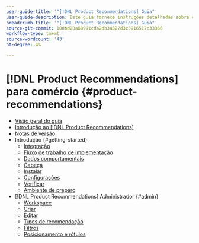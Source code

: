 ```yaml
---
user-guide-title: '"[!DNL Product Recommendations] Guia"'
user-guide-description: Este guia fornece instruções detalhadas sobre como usar [!DNL Product Recommendations] do Adobe Commerce.
breadcrumb-title: '"[!DNL Product Recommendations] Guia"'
source-git-commit: 100bd28a68991cda2db3a327d3c3916517c33366
workflow-type: tm+mt
source-wordcount: '43'
ht-degree: 4%

---
```


# [!DNL Product Recommendations] para comércio {#product-recommendations}

- [Visão geral do guia](guide-overview.md)
- [Introdução ao [!DNL Product Recommendations]](overview.md)
- [Notas de versão](release-notes.md)
- Introdução {#getting-started}
   - [Integração](onboarding.md)
   - [Fluxo de trabalho de implementação](implementation-workflow.md)
   - [Dados comportamentais](behavioral-data.md)
   - [Cabeça](headless.md)
   - [Instalar](install-configure.md)
   - [Configurações](settings.md)
   - [Verificar](verify.md)
   - [Ambiente de preparo](staging-environment.md)
- [!DNL Product Recommendations] Administrador {#admin}
   - [Workspace](workspace.md)
   - [Criar](create.md)
   - [Editar](edit.md)
   - [Tipos de recomendação](type.md)
   - [Filtros](filters.md)
   - [Posicionamento e rótulos](placement.md)
